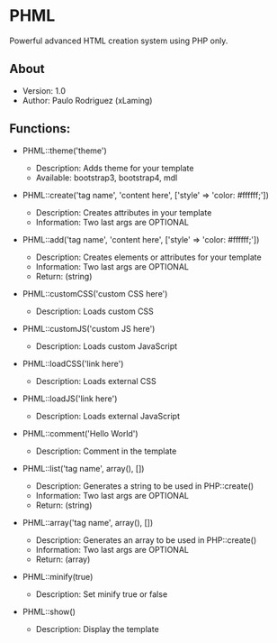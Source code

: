 # PHML
Powerful advanced HTML creation system using PHP only.

## About
  * Version: 1.0
  * Author: Paulo Rodriguez (xLaming)

## Functions:
  * PHML::theme('theme')
    * Description: Adds theme for your template
    * Available: bootstrap3, bootstrap4, mdl
    
  * PHML::create('tag name', 'content here', ['style' => 'color: #ffffff;'])
    * Description: Creates attributes in your template
    * Information: Two last args are OPTIONAL

  * PHML::add('tag name', 'content here', ['style' => 'color: #ffffff;'])
    * Description: Creates elements or attributes for your template
    * Information: Two last args are OPTIONAL
    * Return: (string)

  * PHML::customCSS('custom CSS here')
    * Description: Loads custom CSS

  * PHML::customJS('custom JS here')
    * Description: Loads custom JavaScript

  * PHML::loadCSS('link here')
    * Description: Loads external CSS

  * PHML::loadJS('link here')
    * Description: Loads external JavaScript

  * PHML::comment('Hello World') 
    * Description: Comment in the template
    
  * PHML::list('tag name', array(), []) 
    * Description: Generates a string to be used in PHP::create()
    * Information: Two last args are OPTIONAL
    * Return: (string)

  * PHML::array('tag name', array(), [])
    * Description: Generates an array to be used in PHP::create()
    * Information: Two last args are OPTIONAL
    * Return: (array)

  * PHML::minify(true)
    * Description: Set minify true or false

  * PHML::show()
    * Description: Display the template
